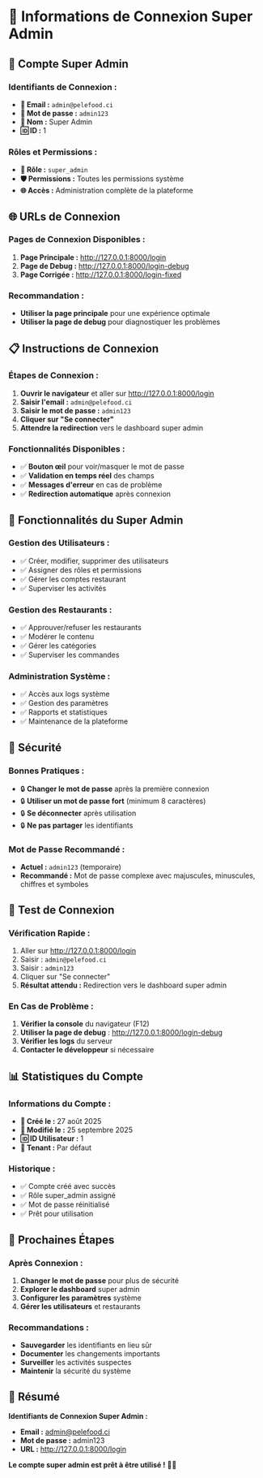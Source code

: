 # 🔐 Informations de Connexion Super Admin

## 👤 **Compte Super Admin**

### **Identifiants de Connexion :**
- **📧 Email :** `admin@pelefood.ci`
- **🔑 Mot de passe :** `admin123`
- **👤 Nom :** Super Admin
- **🆔 ID :** 1

### **Rôles et Permissions :**
- **🔐 Rôle :** `super_admin`
- **🛡️ Permissions :** Toutes les permissions système
- **🌐 Accès :** Administration complète de la plateforme

## 🌐 **URLs de Connexion**

### **Pages de Connexion Disponibles :**
1. **Page Principale :** http://127.0.0.1:8000/login
2. **Page de Debug :** http://127.0.0.1:8000/login-debug
3. **Page Corrigée :** http://127.0.0.1:8000/login-fixed

### **Recommandation :**
- **Utiliser la page principale** pour une expérience optimale
- **Utiliser la page de debug** pour diagnostiquer les problèmes

## 📋 **Instructions de Connexion**

### **Étapes de Connexion :**
1. **Ouvrir le navigateur** et aller sur http://127.0.0.1:8000/login
2. **Saisir l'email :** `admin@pelefood.ci`
3. **Saisir le mot de passe :** `admin123`
4. **Cliquer sur "Se connecter"**
5. **Attendre la redirection** vers le dashboard super admin

### **Fonctionnalités Disponibles :**
- ✅ **Bouton œil** pour voir/masquer le mot de passe
- ✅ **Validation en temps réel** des champs
- ✅ **Messages d'erreur** en cas de problème
- ✅ **Redirection automatique** après connexion

## 🔧 **Fonctionnalités du Super Admin**

### **Gestion des Utilisateurs :**
- ✅ Créer, modifier, supprimer des utilisateurs
- ✅ Assigner des rôles et permissions
- ✅ Gérer les comptes restaurant
- ✅ Superviser les activités

### **Gestion des Restaurants :**
- ✅ Approuver/refuser les restaurants
- ✅ Modérer le contenu
- ✅ Gérer les catégories
- ✅ Superviser les commandes

### **Administration Système :**
- ✅ Accès aux logs système
- ✅ Gestion des paramètres
- ✅ Rapports et statistiques
- ✅ Maintenance de la plateforme

## 🚨 **Sécurité**

### **Bonnes Pratiques :**
- 🔒 **Changer le mot de passe** après la première connexion
- 🔒 **Utiliser un mot de passe fort** (minimum 8 caractères)
- 🔒 **Se déconnecter** après utilisation
- 🔒 **Ne pas partager** les identifiants

### **Mot de Passe Recommandé :**
- **Actuel :** `admin123` (temporaire)
- **Recommandé :** Mot de passe complexe avec majuscules, minuscules, chiffres et symboles

## 🧪 **Test de Connexion**

### **Vérification Rapide :**
1. Aller sur http://127.0.0.1:8000/login
2. Saisir : `admin@pelefood.ci`
3. Saisir : `admin123`
4. Cliquer sur "Se connecter"
5. **Résultat attendu :** Redirection vers le dashboard super admin

### **En Cas de Problème :**
1. **Vérifier la console** du navigateur (F12)
2. **Utiliser la page de debug** : http://127.0.0.1:8000/login-debug
3. **Vérifier les logs** du serveur
4. **Contacter le développeur** si nécessaire

## 📊 **Statistiques du Compte**

### **Informations du Compte :**
- **📅 Créé le :** 27 août 2025
- **🔄 Modifié le :** 25 septembre 2025
- **🆔 ID Utilisateur :** 1
- **🏢 Tenant :** Par défaut

### **Historique :**
- ✅ Compte créé avec succès
- ✅ Rôle super_admin assigné
- ✅ Mot de passe réinitialisé
- ✅ Prêt pour utilisation

## 🎯 **Prochaines Étapes**

### **Après Connexion :**
1. **Changer le mot de passe** pour plus de sécurité
2. **Explorer le dashboard** super admin
3. **Configurer les paramètres** système
4. **Gérer les utilisateurs** et restaurants

### **Recommandations :**
- **Sauvegarder** les identifiants en lieu sûr
- **Documenter** les changements importants
- **Surveiller** les activités suspectes
- **Maintenir** la sécurité du système

## 🚀 **Résumé**

**Identifiants de Connexion Super Admin :**
- **Email :** admin@pelefood.ci
- **Mot de passe :** admin123
- **URL :** http://127.0.0.1:8000/login

**Le compte super admin est prêt à être utilisé !** 🔐✨
